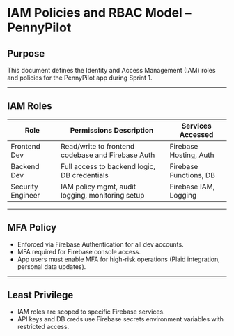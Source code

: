 # IAM Policies and RBAC Model – PennyPilot

## Purpose
This document defines the Identity and Access Management (IAM) roles and policies for the PennyPilot app during Sprint 1.

---

## IAM Roles

| Role             | Permissions Description                            | Services Accessed         |
|------------------|-----------------------------------------------------|---------------------------|
| Frontend Dev     | Read/write to frontend codebase and Firebase Auth   | Firebase Hosting, Auth    |
| Backend Dev      | Full access to backend logic, DB credentials        | Firebase Functions, DB    |
| Security Engineer| IAM policy mgmt, audit logging, monitoring setup    | Firebase IAM, Logging     |

---

## MFA Policy
- Enforced via Firebase Authentication for all dev accounts.
- MFA required for Firebase console access.
- App users must enable MFA for high-risk operations (Plaid integration, personal data updates).

---

## Least Privilege
- IAM roles are scoped to specific Firebase services.
- API keys and DB creds use Firebase secrets environment variables with restricted access.
